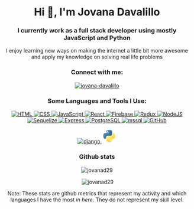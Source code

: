 <h1 align="center">Hi 👋, I'm Jovana Davalillo</h1>
<h3 align="center">I currently work as a full stack developer using mostly JavaScript and Python</h3>
<p align="center">I enjoy learning new ways on making the internet a little bit more awesome and apply my knowledge on solving real life problems</p>
<h3 align="center">Connect with me:</h3>
<p align="center">
<a href="https://linkedin.com/in/jovana-davalillo" target="blank"><img align="center" src="https://raw.githubusercontent.com/rahuldkjain/github-profile-readme-generator/master/src/images/icons/Social/linked-in-alt.svg" alt="jovana-davalillo" height="30" width="40" /></a>
</p>

<h3 align="center">Some Languages and Tools I Use:</h3>
<p align="center">
<a href="https://developer.mozilla.org/en-US/docs/Web/HTML" target="_blank"> <img src="https://res.cloudinary.com/genaro-bercini/image/upload/v1653669571/Portfolio/Skills/html_bquhfc.png" title='HTML' alt='HTML' width="40" height="40"/> </a>
<a href="https://developer.mozilla.org/en-US/docs/Web/CSS" target="_blank"> <img src="https://res.cloudinary.com/genaro-bercini/image/upload/v1653669552/Portfolio/Skills/css_q6blj8.png" width="40" title='CSS' alt='CSS' height="40"/> </a>
<a href="https://developer.mozilla.org/en-US/docs/Web/JavaScript" target="_blank"> <img src="https://res.cloudinary.com/genaro-bercini/image/upload/v1653669545/Portfolio/Skills/javascript_byjjtt.png" alt="JavaScript" title='JavaScript' width="40" height="40"/> </a>
<a href="https://es.reactjs.org/" target="_blank"> <img src="https://res.cloudinary.com/genaro-bercini/image/upload/v1659160601/Portfolio/Skills/react.png" alt="React" title='React' width="40" height="40"/> </a>
<a href="https://firebase.google.com/?hl=es" target="_blank"> <img src="https://res.cloudinary.com/genaro-bercini/image/upload/v1659160305/Portfolio/Skills/firebase_v5ieli.png" title='Firebase' alt='Firebase' width="40" height="40"/> </a>
<a href="https://redux.js.org/" target="_blank"> <img src="https://res.cloudinary.com/genaro-bercini/image/upload/v1653669572/Portfolio/Skills/redux_fmxhjj.png" alt="Redux" title='Redux' width="40" height="40"/> </a>
<a href="https://nodejs.org/en/about/" target="_blank"> <img src="https://res.cloudinary.com/genaro-bercini/image/upload/v1653669571/Portfolio/Skills/nodejs_bgxv7g.png" alt="NodeJS" title='NodeJS' width="40" height="40"/> </a>
<a href="https://sequelize.org/" target="_blank"> <img src="https://res.cloudinary.com/genaro-bercini/image/upload/v1653669572/Portfolio/Skills/sequelize_tfgs7y.png" alt="Sequelize" title='Sequelize' width="40" height="40"/> </a>
<a href="https://expressjs.com/en/" target="_blank"> <img src="https://res.cloudinary.com/genaro-bercini/image/upload/v1653669555/Portfolio/Skills/express_cajcvz.png" alt="Express" title='Express' width="40" height="40"/> </a>
<a href="https://www.postgresql.org/" target="_blank"> <img src="https://res.cloudinary.com/genaro-bercini/image/upload/v1653669571/Portfolio/Skills/postgre_tuhc5q.png" alt="PostgreSQL" title='PostgreSQL' width="40" height="40"/> </a>
<a href="https://www.microsoft.com/en-us/sql-server" target="_blank" rel="noreferrer"> <img src="https://www.svgrepo.com/show/303229/microsoft-sql-server-logo.svg" alt="mssql" width="40" height="40"/> </a>
<a href="https://github.com/" target="_blank"> <img src="https://res.cloudinary.com/genaro-bercini/image/upload/v1653669571/Portfolio/Skills/github_ozvo4h.png" alt="GitHub" title='GitHub' width="40" height="40"/> </a>
</p>
<p align="center"> <a href="https://www.djangoproject.com/" target="_blank" rel="noreferrer"> <img src="https://cdn.worldvectorlogo.com/logos/django.svg" alt="django" width="40" height="40"/> </a> <a href="https://expressjs.com" target="_blank" rel="noreferrer"> 
<a href="https://www.python.org" target="_blank" rel="noreferrer"> <img src="https://raw.githubusercontent.com/devicons/devicon/master/icons/python/python-original.svg" alt="python" width="40" height="40"/> </a> 


<h3 align="center">Github stats</h3>
<p align="center"><img align="center" src="https://github-readme-stats.vercel.app/api/top-langs?username=jovanad29&show_icons=true&locale=en&layout=compact" alt="jovanad29" /></p>
<p align="center">&nbsp;<img align="center" src="https://github-readme-stats.vercel.app/api?username=jovanad29&show_icons=true&locale=en" alt="jovanad29" /></p>
<p align="center">Note: These stats are github metrics that represent my activity and which languages I have the most <i>in here</i>. They do not represent my skill level.</p
